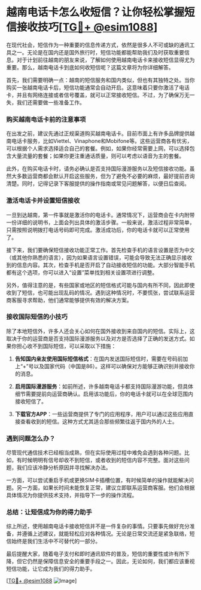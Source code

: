 # 越南电话卡怎么收短信？让你轻松掌握短信接收技巧[[TG💪+ @esim1088](https://t.me/s/esim1088)]

在现代社会，短信作为一种重要的信息传递方式，依然是很多人不可或缺的通讯工具之一。无论是在国内还是国外旅行时，短信功能都能帮助我们及时获取重要信息。对于计划前往越南的朋友来说，了解如何使用越南电话卡来接收短信显得尤为重要。那么，越南电话卡到底如何收短信呢？这篇文章将为你详细解答。

首先，我们需要明确一点：越南的短信服务和国内类似，但也有其独特之处。当你购买一张越南电话卡后，短信功能通常会自动开启。这意味着只要你激活了电话卡，并且有网络连接或者信号覆盖，就可以正常接收短信。不过，为了确保万无一失，我们还需要做一些准备工作。

### **购买越南电话卡前的注意事项**

在出发之前，建议先通过正规渠道购买越南电话卡。目前市面上有许多品牌提供越南电话卡服务，比如Viettel、Vinaphone和Mobifone等。这些运营商各有优劣，可以根据个人需求选择适合自己的套餐。例如，如果你经常需要上网，可以选择包含大量流量的套餐；如果你更注重通话质量，则可以考虑以语音为主的套餐。

此外，在购买电话卡时，请务必确认是否支持国际漫游服务以及短信接收功能。虽然大多数运营商都会默认开启这些服务，但为了避免不必要的麻烦，最好提前咨询清楚。同时，记得记录下客服提供的操作指南或常见问题解答，以便日后查阅。

### **激活电话卡并设置短信接收**

一旦到达越南，第一件事就是激活你的电话卡。通常情况下，运营商会在卡内附带一份详细的说明书，上面会列出具体的激活步骤。一般来说，激活过程非常简单，只需按照说明拨打电话号码即可完成。激活成功后，你的电话卡就可以正常使用了。

接下来，我们要确保短信接收功能正常工作。首先检查手机的语言设置是否为中文（或其他你熟悉的语言），因为如果语言设置错误，可能会导致无法正确显示接收到的信息内容。其次，检查手机是否开启了自动接收短信的功能。大部分智能手机都有这个选项，你可以进入“设置”菜单找到相关设置项进行调整。

另外，值得注意的是，有些国家或地区的短信格式可能与国内有所不同，因此即使收到了短信，也可能出现乱码的情况。遇到这种情况时，不要慌张，尝试联系运营商客服寻求帮助，他们通常能够提供有效的解决方案。

### **接收国际短信的小技巧**

除了本地短信外，许多人还会关心如何在国外接收到来自国内的短信。实际上，这取决于你的运营商是否支持国际漫游服务以及对方是否选择了正确的发送方式。如果你担心收不到国际短信，可以采取以下措施：

1. **告知国内亲友使用国际短信格式**：在国内发送国际短信时，需要在号码前加上“+”号以及国家代码（中国是86）。这样可以确保对方能够正确识别并接收你的消息。
   
2. **启用国际漫游服务**：如前所述，许多越南电话卡都支持国际漫游功能，但具体细节需要提前向运营商确认。启用该功能后，你的电话卡就可以在全球范围内接收短信了。

3. **下载官方APP**：一些运营商提供了专门的应用程序，用户可以通过这些应用直接查看收到的短信。这种方式尤其适合那些频繁往返于国内外的人士。

### **遇到问题怎么办？**

尽管现代通信技术已经相当成熟，但在实际使用过程中难免会遇到各种问题。比如，有时候明明有信号却收不到短信，或者收到的短信内容不完整。面对这些问题，我们应该冷静分析原因并寻找解决办法。

一方面，可以尝试重启手机或更换SIM卡插槽位置，有时候简单的操作就能解决问题。另一方面，如果长时间未能恢复正常，建议立即联系运营商客服。他们会根据具体情况为你提供技术支持，并指导下一步的操作流程。

### **总结：让短信成为你的得力助手**

综上所述，使用越南电话卡接收短信并不是一件复杂的事情。只要事先做好充分准备，并遵循上述建议，就能轻松应对各种情况。无论是日常交流还是紧急联络，短信始终是我们生活中不可替代的一部分。

最后提醒大家，随着电子支付和即时通讯软件的普及，短信的重要性或许有所下降，但它仍然是保障信息安全的重要手段之一。因此，无论如何，我们都应该重视短信功能，让它成为我们的得力助手。

[[TG💪+ @esim1088](https://t.me/s/esim1088) ![Image](https://i.postimg.cc/4NQfJmqS/Snipaste-2025-05-13-00-14-12.png)]